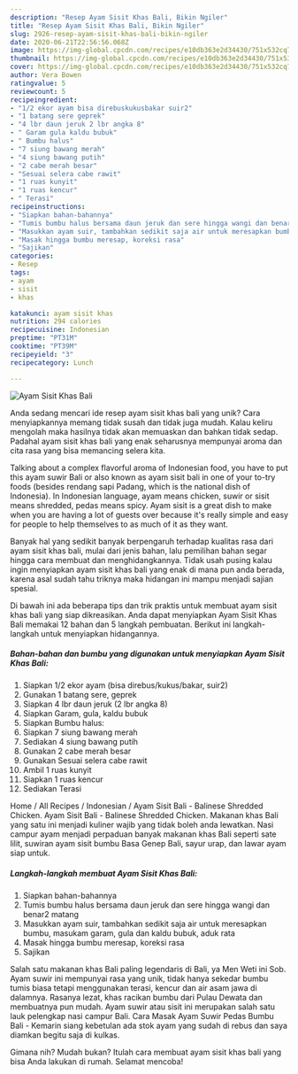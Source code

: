 ```yaml
---
description: "Resep Ayam Sisit Khas Bali, Bikin Ngiler"
title: "Resep Ayam Sisit Khas Bali, Bikin Ngiler"
slug: 2926-resep-ayam-sisit-khas-bali-bikin-ngiler
date: 2020-06-21T22:56:56.068Z
image: https://img-global.cpcdn.com/recipes/e10db363e2d34430/751x532cq70/ayam-sisit-khas-bali-foto-resep-utama.jpg
thumbnail: https://img-global.cpcdn.com/recipes/e10db363e2d34430/751x532cq70/ayam-sisit-khas-bali-foto-resep-utama.jpg
cover: https://img-global.cpcdn.com/recipes/e10db363e2d34430/751x532cq70/ayam-sisit-khas-bali-foto-resep-utama.jpg
author: Vera Bowen
ratingvalue: 5
reviewcount: 5
recipeingredient:
- "1/2 ekor ayam bisa direbuskukusbakar suir2"
- "1 batang sere geprek"
- "4 lbr daun jeruk 2 lbr angka 8"
- " Garam gula kaldu bubuk"
- " Bumbu halus"
- "7 siung bawang merah"
- "4 siung bawang putih"
- "2 cabe merah besar"
- "Sesuai selera cabe rawit"
- "1 ruas kunyit"
- "1 ruas kencur"
- " Terasi"
recipeinstructions:
- "Siapkan bahan-bahannya"
- "Tumis bumbu halus bersama daun jeruk dan sere hingga wangi dan benar2 matang"
- "Masukkan ayam suir, tambahkan sedikit saja air untuk meresapkan bumbu, masukam garam, gula dan kaldu bubuk, aduk rata"
- "Masak hingga bumbu meresap, koreksi rasa"
- "Sajikan"
categories:
- Resep
tags:
- ayam
- sisit
- khas

katakunci: ayam sisit khas 
nutrition: 294 calories
recipecuisine: Indonesian
preptime: "PT31M"
cooktime: "PT39M"
recipeyield: "3"
recipecategory: Lunch

---
```



![Ayam Sisit Khas Bali](https://img-global.cpcdn.com/recipes/e10db363e2d34430/751x532cq70/ayam-sisit-khas-bali-foto-resep-utama.jpg)

Anda sedang mencari ide resep ayam sisit khas bali yang unik? Cara menyiapkannya memang tidak susah dan tidak juga mudah. Kalau keliru mengolah maka hasilnya tidak akan memuaskan dan bahkan tidak sedap. Padahal ayam sisit khas bali yang enak seharusnya mempunyai aroma dan cita rasa yang bisa memancing selera kita.

Talking about a complex flavorful aroma of Indonesian food, you have to put this ayam suwir Bali or also known as ayam sisit bali in one of your to-try foods (besides rendang sapi Padang, which is the national dish of Indonesia). In Indonesian language, ayam means chicken, suwir or sisit means shredded, pedas means spicy. Ayam sisit is a great dish to make when you are having a lot of guests over because it&#39;s really simple and easy for people to help themselves to as much of it as they want.

Banyak hal yang sedikit banyak berpengaruh terhadap kualitas rasa dari ayam sisit khas bali, mulai dari jenis bahan, lalu pemilihan bahan segar hingga cara membuat dan menghidangkannya. Tidak usah pusing kalau ingin menyiapkan ayam sisit khas bali yang enak di mana pun anda berada, karena asal sudah tahu triknya maka hidangan ini mampu menjadi sajian spesial.


Di bawah ini ada beberapa tips dan trik praktis untuk membuat ayam sisit khas bali yang siap dikreasikan. Anda dapat menyiapkan Ayam Sisit Khas Bali memakai 12 bahan dan 5 langkah pembuatan. Berikut ini langkah-langkah untuk menyiapkan hidangannya.

<!--inarticleads1-->

##### Bahan-bahan dan bumbu yang digunakan untuk menyiapkan Ayam Sisit Khas Bali:

1. Siapkan 1/2 ekor ayam (bisa direbus/kukus/bakar, suir2)
1. Gunakan 1 batang sere, geprek
1. Siapkan 4 lbr daun jeruk (2 lbr angka 8)
1. Siapkan  Garam, gula, kaldu bubuk
1. Siapkan  Bumbu halus:
1. Siapkan 7 siung bawang merah
1. Sediakan 4 siung bawang putih
1. Gunakan 2 cabe merah besar
1. Gunakan Sesuai selera cabe rawit
1. Ambil 1 ruas kunyit
1. Siapkan 1 ruas kencur
1. Sediakan  Terasi


Home / All Recipes / Indonesian / Ayam Sisit Bali - Balinese Shredded Chicken. Ayam Sisit Bali - Balinese Shredded Chicken. Makanan khas Bali yang satu ini menjadi kuliner wajib yang tidak boleh anda lewatkan. Nasi campur ayam menjadi perpaduan banyak makanan khas Bali seperti sate lilit, suwiran ayam sisit bumbu Basa Genep Bali, sayur urap, dan lawar ayam siap untuk. 

<!--inarticleads2-->

##### Langkah-langkah membuat Ayam Sisit Khas Bali:

1. Siapkan bahan-bahannya
1. Tumis bumbu halus bersama daun jeruk dan sere hingga wangi dan benar2 matang
1. Masukkan ayam suir, tambahkan sedikit saja air untuk meresapkan bumbu, masukam garam, gula dan kaldu bubuk, aduk rata
1. Masak hingga bumbu meresap, koreksi rasa
1. Sajikan


Salah satu makanan khas Bali paling legendaris di Bali, ya Men Weti ini Sob. Ayam suwir ini mempunyai rasa yang unik, tidak hanya sekedar bumbu tumis biasa tetapi menggunakan terasi, kencur dan air asam jawa di dalamnya. Rasanya lezat, khas racikan bumbu dari Pulau Dewata dan membuatnya pun mudah. Ayam suwir atau sisit ini merupakan salah satu lauk pelengkap nasi campur Bali. Cara Masak Ayam Suwir Pedas Bumbu Bali - Kemarin siang kebetulan ada stok ayam yang sudah di rebus dan saya diamkan begitu saja di kulkas. 

Gimana nih? Mudah bukan? Itulah cara membuat ayam sisit khas bali yang bisa Anda lakukan di rumah. Selamat mencoba!
